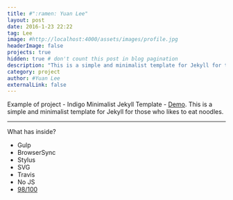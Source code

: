```yaml
---
title: #":ramen: Yuan Lee"
layout: post
date: 2016-1-23 22:22
tag: Lee
image: #http://localhost:4000/assets/images/profile.jpg
headerImage: false
projects: true
hidden: true # don't count this post in blog pagination
description: "This is a simple and minimalist template for Jekyll for those who likes to eat noodles."
category: project
author: #Yuan Lee
externalLink: false
---
```


<!-- [Screenshot](http://localhost:4000/assets/images/profile.jpg) -->

Example of project - Indigo Minimalist Jekyll Template - [Demo](http://sergiokopplin.github.io/indigo/). This is a simple and minimalist template for Jekyll for those who likes to eat noodles.

---

What has inside?

- Gulp
- BrowserSync
- Stylus
- SVG
- Travis
- No JS
- [98/100](https://developers.google.com/speed/pagespeed/insights/?url=http%3A%2F%2Fsergiokopplin.github.io%2Findigo%2F)

<!-- --- -->

<!-- [Check it out](http://sergiokopplin.github.io/indigo/) here.
If you need some help, just [tell me](http://github.com/sergiokopplin/indigo/issues). -->
